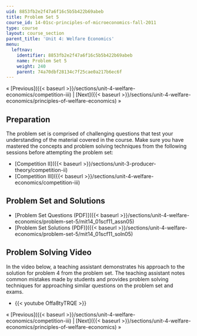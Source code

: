 ```yaml
---
uid: 8853fb2e2f47a6f16c5b5b422b69abeb
title: Problem Set 5
course_id: 14-01sc-principles-of-microeconomics-fall-2011
type: course
layout: course_section
parent_title: 'Unit 4: Welfare Economics'
menu:
  leftnav:
    identifier: 8853fb2e2f47a6f16c5b5b422b69abeb
    name: Problem Set 5
    weight: 240
    parent: 74a70dbf28134c7f25cae0a217b6ec6f
---
```


« [Previous]({{< baseurl >}}/sections/unit-4-welfare-economics/competition-iii) | [Next]({{< baseurl >}}/sections/unit-4-welfare-economics/principles-of-welfare-economics) »

Preparation
-----------

The problem set is comprised of challenging questions that test your understanding of the material covered in the course. Make sure you have mastered the concepts and problem solving techniques from the following sessions before attempting the problem set:

*   [Competition II]({{< baseurl >}}/sections/unit-3-producer-theory/competition-ii)
*   [Competition III]({{< baseurl >}}/sections/unit-4-welfare-economics/competition-iii)

Problem Set and Solutions
-------------------------

*   [Problem Set Questions (PDF)]({{< baseurl >}}/sections/unit-4-welfare-economics/problem-set-5/mit14_01scf11_assn05)
*   [Problem Set Solutions (PDF)]({{< baseurl >}}/sections/unit-4-welfare-economics/problem-set-5/mit14_01scf11_soln05)

Problem Solving Video
---------------------

In the video below, a teaching assistant demonstrates his approach to the solution for problem 4 from the problem set. The teaching assistant notes common mistakes made by students and provides problem solving techniques for approaching similar questions on the problem set and exams.

*   {{< youtube Offa8tyTRQE >}}

« [Previous]({{< baseurl >}}/sections/unit-4-welfare-economics/competition-iii) | [Next]({{< baseurl >}}/sections/unit-4-welfare-economics/principles-of-welfare-economics) »